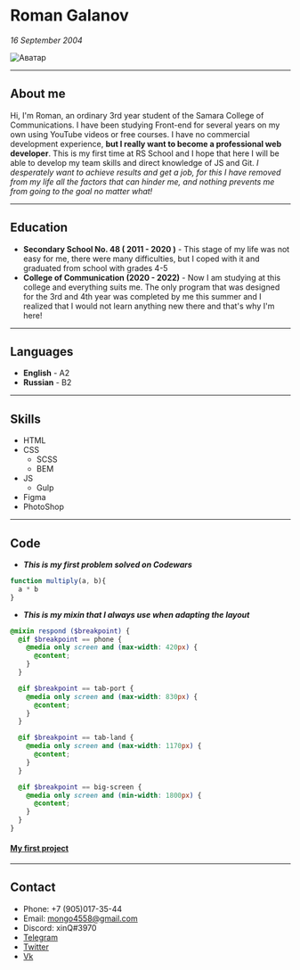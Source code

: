 # Roman Galanov
_16 September 2004_
 
![Аватар](https://avatars.mds.yandex.net/i?id=593d9512d213901273b3adfbbe5b703e-4901575-images-thumbs&ref=rim&n=33&w=135&h=135)

----

## About me
   Hi, I'm Roman, an ordinary 3rd year student of the Samara College of Communications. I have been studying Front-end for several years on my own using YouTube videos or free courses. I have no commercial development experience, **but I really want to become a professional web developer**. This is my first time at RS School and I hope that here I will be able to develop my team skills and direct knowledge of JS and Git. _I desperately want to achieve results and get a job, for this I have removed from my life all the factors that can hinder me, and nothing prevents me from going to the goal no matter what!_

****

## Education

  * **Secondary School No. 48 ( 2011 - 2020 )** - This stage of my life was not easy for me, there were many difficulties, but I coped with it and graduated from school with grades 4-5
  * **College of Communication (2020 - 2022)** - Now I am studying at this college and everything suits me. The only program that was designed for the 3rd and 4th year was completed by me this summer and I realized that I would not learn anything new there and that's why I'm here!

****

## Languages

  * **English** - A2
  * **Russian** - B2

****

## Skills

  * HTML
  * CSS
    + SCSS
    + BEM
  * JS
    + Gulp
  * Figma
  * PhotoShop

****

## Code

  * ___This is my first problem solved on Codewars___

~~~js
function multiply(a, b){
  a * b
}
~~~

  * ___This is my mixin that I always use when adapting the layout___

~~~scss
@mixin respond ($breakpoint) {
  @if $breakpoint == phone {
    @media only screen and (max-width: 420px) {
      @content;
    }
  }

  @if $breakpoint == tab-port {
    @media only screen and (max-width: 830px) {
      @content;
    }
  }

  @if $breakpoint == tab-land {
    @media only screen and (max-width: 1170px) {
      @content;
    }
  }

  @if $breakpoint == big-screen {
    @media only screen and (min-width: 1800px) {
      @content;
    }
  }
}
~~~

#### [My first project](https://xinqrmn.github.io/rsschool-cv/cv)

****

## Contact

* Phone: +7 (905)017-35-44
* Email: mongo4558@gmail.com
* Discord: xinQ#3970
* [Telegram](https://t.me/Roman_Agnostick)
* [Twitter](https://twitter.com/xinQ_rmn)
* [Vk](https://vk.com/r999666)
